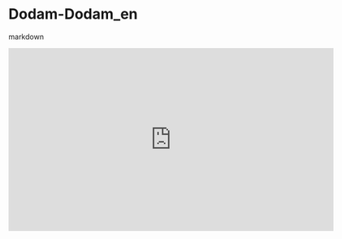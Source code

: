 
# Dodam-Dodam_en
markdown
<iframe width="640" height="360" src="https://www.youtube.com/watch?v=Gt5811J6ylM" frameborder="0" gesture="media" allowfullscreen=""></iframe>

